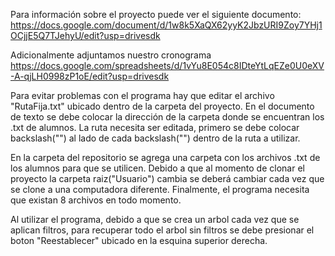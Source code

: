 Para información sobre el proyecto puede ver el siguiente documento:
https://docs.google.com/document/d/1w8k5XaQX62yyK2JbzURI9Zoy7YHj1OCjjE5Q7TJehyU/edit?usp=drivesdk

Adicionalmente adjuntamos nuestro cronograma
https://docs.google.com/spreadsheets/d/1vYu8E054c8IDteYtLqEZe0U0eXV-A-qjLH0998zP1oE/edit?usp=drivesdk

Para evitar problemas con el programa hay que editar el archivo "RutaFija.txt" ubicado dentro de la carpeta del proyecto.
En el documento de texto se debe colocar la dirección de la carpeta donde se encuentran los .txt de alumnos.
La ruta necesita ser editada, primero se debe colocar backslash("\") al lado de cada backslash("\") dentro de la ruta a utilizar.

En la carpeta del repositorio se agrega una carpeta con los archivos .txt de los alumnos para que se utilicen. Debido a que al momento de clonar el proyecto la carpeta raiz("Usuario") cambia se deberá cambiar cada vez que se clone a una computadora diferente. Finalmente, el programa necesita que existan 8 archivos en todo momento.

Al utilizar el programa, debido a que se crea un arbol cada vez que se aplican filtros, para recuperar todo el arbol sin filtros se debe presionar el boton "Reestablecer" ubicado en la esquina superior derecha.
